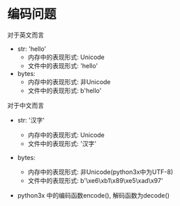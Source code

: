 # 编码问题
对于英文而言  
 - str: 'hello'  
    + 内存中的表现形式: Unicode  
    + 文件中的表现形式: 'hello'  
- bytes:
    + 内存中的表现形式: 非Unicode
    + 文件中的表现形式: b'hello'
    
对于中文而言  
 - str: '汉字'  
    + 内存中的表现形式: Unicode  
    + 文件中的表现形式: '汉字'  
- bytes:
    + 内存中的表现形式: 非Unicode(python3x中为UTF-8)
    + 文件中的表现形式: b'\xe6\xb1\x89\xe5\xad\x97'
    
 - python3x 中的编码函数encode(), 解码函数为decode()
 